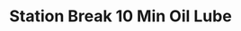 ---
title: "Station Break 10 Min Oil Lube"
url: /terre-haute/station-break-10-min-oil-lube/
shop: Autowerkstatt
---